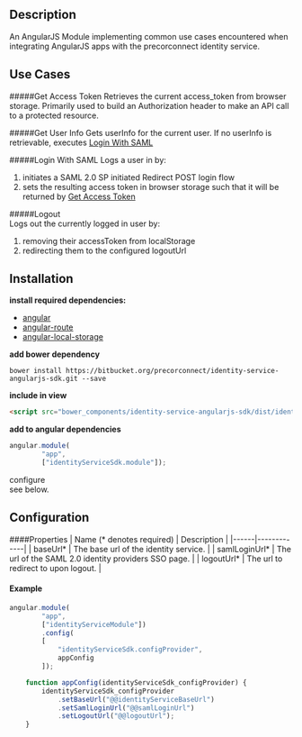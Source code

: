 ## Description
An AngularJS Module implementing common use cases encountered when integrating AngularJS apps
 with the precorconnect identity service.

## Use Cases
#####Get Access Token
Retrieves the current access_token from browser storage. Primarily used to build an 
Authorization header to make an API call to a protected resource.   

#####Get User Info
Gets userInfo for the current user. If no userInfo is retrievable, executes [Login With SAML](#login-with-saml)

#####Login With SAML
Logs a user in by:  
1.  initiates a SAML 2.0 SP initiated Redirect POST login flow  
2.  sets the resulting access token in browser storage such that it will be returned 
by [Get Access Token](#get-access-token)

#####Logout  
Logs out the currently logged in user by:  
1.  removing their accessToken from localStorage  
2.  redirecting them to the configured logoutUrl

## Installation  

**install required dependencies:**  
-  [angular](https://angularjs.org/)  
-  [angular-route](https://github.com/angular/bower-angular-route)  
-  [angular-local-storage](https://github.com/grevory/angular-local-storage)

**add bower dependency**  

```shell
bower install https://bitbucket.org/precorconnect/identity-service-angularjs-sdk.git --save
```  

**include in view**  
```html
<script src="bower_components/identity-service-angularjs-sdk/dist/identity-service-angularjs-sdk.js"></script>
```  

**add to angular dependencies**
```js
angular.module(
        "app",
        ["identityServiceSdk.module"]);
```
configure  
see below.

## Configuration 
####Properties
| Name (* denotes required) | Description |
|------|-------------|
| baseUrl* | The base url of the identity service. |
| samlLoginUrl* | The url of the SAML 2.0 identity providers SSO page. |
| logoutUrl* | The url to redirect to upon logout. |

#### Example
```js
angular.module(
        "app",
        ["identityServiceModule"])
        .config(
        [
            "identityServiceSdk.configProvider",
            appConfig
        ]);

    function appConfig(identityServiceSdk_configProvider) {
        identityServiceSdk_configProvider
            .setBaseUrl("@@identityServiceBaseUrl")
            .setSamlLoginUrl("@@samlLoginUrl")
            .setLogoutUrl("@@logoutUrl");
    }
```